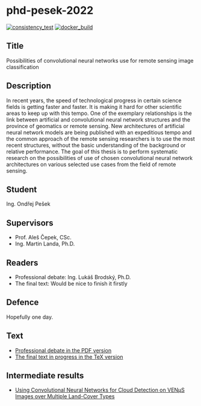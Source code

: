 # phd-pesek-2022

[![consistency\_test](https://github.com/ctu-geoforall-lab-projects/phd-pesek-2022/actions/workflows/consistency_test.yml/badge.svg?branch=master)](https://github.com/ctu-geoforall-lab-projects/phd-pesek-2022/actions/workflows/consistency_test.yml)
[![docker\_build](https://github.com/ctu-geoforall-lab-projects/phd-pesek-2022/actions/workflows/docker_build_test.yml/badge.svg?branch=master)](https://github.com/ctu-geoforall-lab-projects/phd-pesek-2022/actions/workflows/docker_build_test.yml)

## Title

Possibilities of convolutional neural networks use for remote sensing image
classification

## Description

In recent years, the speed of technological progress in certain science fields
is getting faster and faster. It is making it hard for other scientific areas
to keep up with this tempo. One of the exemplary relationships is the link
between artificial and convolutional neural network structures and the province
of geomatics or remote sensing. New architectures of artificial neural network
models are being published with an expeditious tempo and the common approach of
the remote sensing researchers is to use the most recent structures, without
the basic understanding of the background or relative performance. The goal of
this thesis is to perform systematic research on the possibilities of use of
chosen convolutional neural network architectures on various selected use cases
from the field of remote sensing.

## Student

Ing. Ondřej Pešek

## Supervisors

* Prof. Aleš Čepek, CSc.
* Ing. Martin Landa, Ph.D.

## Readers

* Professional debate: Ing. Lukáš Brodský, Ph.D.
* The final text: Would be nice to finish it firstly

## Defence

Hopefully one day.

## Text

* [Professional debate in the PDF version](professional-debate/ondrej-pesek-professional-debate-2020.pdf)
* [The final text in progress in the TeX version](text/ondrej-pesek-phd-2020.tex)

## Intermediate results

* [Using Convolutional Neural Networks for Cloud Detection on VENμS Images over Multiple Land-Cover Types](https://www.mdpi.com/2072-4292/14/20/5210)
